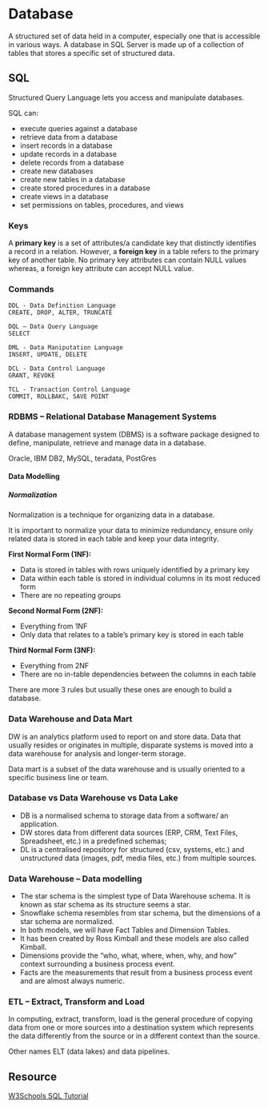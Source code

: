 # Database

A structured set of data held in a computer, especially one that is accessible in various ways. A database in SQL Server is made up of a collection of tables that stores a specific set of structured data.

## SQL

Structured Query Language lets you access and manipulate databases.

SQL can:
- execute queries against a database
- retrieve data from a database
- insert records in a database
- update records in a database
- delete records from a database
- create new databases
- create new tables in a database
- create stored procedures in a database
- create views in a database
- set permissions on tables, procedures, and views

### Keys

A **primary key** is a set of attributes/a candidate key that distinctly identifies a record in a relation. However, a **foreign key** in a table refers to the primary key of another table. No primary key attributes can contain NULL values whereas, a foreign key attribute can accept NULL value.

### Commands

    DDL - Data Definition Language
    CREATE, DROP, ALTER, TRUNCATE

    DQL – Data Query Language
    SELECT 

    DML - Data Maniputation Language
    INSERT, UPDATE, DELETE

    DCL - Data Control Language
    GRANT, REVOKE

    TCL - Transaction Control Language
    COMMIT, ROLLBAKC, SAVE POINT

### RDBMS – Relational Database Management Systems

A database management system (DBMS) is a software package designed to define, manipulate, retrieve and manage data in a database.

Oracle, IBM DB2, MySQL, teradata, PostGres

#### Data Modelling

##### Normalization

Normalization is a technique for organizing data in a database. 

It is important to normalize your data to minimize redundancy, ensure only related data is stored in each table and keep your data integrity.

**First Normal Form (1NF):**

- Data is stored in tables with rows uniquely identified by a primary key
- Data within each table is stored in individual columns in its most reduced form
- There are no repeating groups

**Second Normal Form (2NF):**
- Everything from 1NF
- Only data that relates to a table’s primary key is stored in each table

**Third Normal Form (3NF):**
- Everything from 2NF
- There are no in-table dependencies between the columns in each table

There are more 3 rules but usually these ones are enough to build a database.

### Data Warehouse and Data Mart

DW is an analytics platform used to report on and store data. Data that usually resides or originates in multiple, disparate systems is moved into a data warehouse for analysis and longer-term storage.

Data mart is a subset of the data warehouse and is usually oriented to a specific business line or team.

### Database vs Data Warehouse vs Data Lake

- DB is a normalised schema to storage data from a software/ an application.
- DW stores data from different data sources (ERP, CRM, Text Files, Spreadsheet, etc.) in a predefined schemas;
- DL is a centralised repository for structured (csv, systems, etc.) and unstructured data (images, pdf, media files, etc.) from multiple sources.

### Data Warehouse – Data modelling

- The star schema is the simplest type of Data Warehouse schema. It is known as star schema as its structure seems a star.
- Snowflake schema resembles from star schema, but the dimensions of a star schema are normalized.
- In both models, we will have Fact Tables and Dimension Tables.
- It has been created by Ross Kimball and these models are also called Kimball.
- Dimensions provide the “who, what, where, when, why, and how” context surrounding a business process event.
- Facts are the measurements that result from a business process event and are almost always numeric.

### ETL – Extract, Transform and Load

In computing, extract, transform, load is the general procedure of copying data from one or more sources into a destination system which represents the data differently from the source or in a different context than the source.

Other names ELT (data lakes) and data pipelines.

## Resource 

[W3Schools SQL Tutorial](https://www.w3schools.com/sql/default.asp)